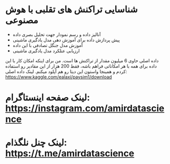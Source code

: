 # شناسایی تراکنش های تقلبی با هوش مصنوعی

- آنالیز داده و رسم نمودار جهت تحلیل بصری داده
- پیش پردازش داده برای آموزش دهی مدل یادگیری ماشینی
- آموزش مدل جنگل تصادفی با این داده
- ارزیابی عنلکرد مدل یادگیری ماشینی

داده اصلی حاوی 6 میلیون مقدار از تراکنش ها است. من برای اینکه امکان کار با این داده برای همه با هر امکاناتی فراهم باشه، فقط 200 هزار از این مقادیر رو استفاده کردم و همینجا واستون این دیتا رو هم آپلود میکنم.
لینک داده اصلی: https://www.kaggle.com/ealaxi/paysim1/download

# لینک صفحه اینستاگرام: https://instagram.com/amirdatascience
# لینک چنل نلگذام: https://t.me/amirdatascience
    
